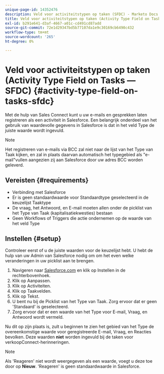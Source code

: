 ```yaml
---
unique-page-id: 14352476
description: Veld voor activiteitstypen op taken (SFDC) - Marketo Docs - Productdocumentatie
title: Veld voor activiteitstypen op taken (Activity Type Field on Tasks — SFDC)
exl-id: b291e641-d3af-4667-a01c-cd491cd87add
source-git-commit: 72e1d29347bd5b77107da1e9c30169cb6490c432
workflow-type: tm+mt
source-wordcount: '265'
ht-degree: 0%

---
```


# Veld voor activiteitstypen op taken (Activity Type Field on Tasks — SFDC) {#activity-type-field-on-tasks-sfdc}

Met de hulp van Sales Connect kunt u uw e-mails en gesprekken laten registreren als een activiteit in Salesforce. Een belangrijk onderdeel van het gebruik van waardevolle gegevens in Salesforce is dat in het veld Type de juiste waarde wordt ingevuld.

>[!NOTE]
>
>Het registreren van e-mails via BCC zal niet naar de lijst van het Type van Taak kijken, en zal in plaats daarvan automatisch het typegebied als &quot;e-mail&quot;vullen aangezien zij aan Salesforce door uw adres BCC worden geleverd.

## Vereisten {#requirements}

* Verbinding met Salesforce
* Er is geen standaardwaarde voor Standaardtype geselecteerd in de keuzelijst Taaktype
* De vraag, het Antwoord, en E-mail moeten allen onder de picklist van het Type van Taak (kapitalisatiekwesties) bestaan
* Geen Workflows of Triggers die actie ondernemen op de waarde van het veld Type

## Instellen {#setup}

Controleer eerst of u de juiste waarden voor de keuzelijst hebt. U hebt de hulp van uw Admin van Salesforce nodig om om het even welke veranderingen in uw picklist aan te brengen.

1. Navigeren naar [Salesforce.com](https://salesforce.com) en klik op Instellen in de rechterbovenhoek.
1. Klik op Aanpassen.
1. Klik op Activiteiten.
1. Klik op Taakvelden.
1. Klik op Tekst.
1. U bent nu bij de Picklist van het Type van Taak. Zorg ervoor dat er geen &#39;Standaard&#39; is geselecteerd.
1. Zorg ervoor dat er een waarde van het Type voor E-mail, Vraag, en Antwoord wordt vermeld.

Nu dit op zijn plaats is, zult u beginnen te zien het gebied van het Type de overeenkomstige waarde voor geregistreerde E-mail, Vraag, en Reacties bevolken. Deze waarden **niet** worden ingevuld bij de taken voor verkoopConnect-herinneringen.

>[!NOTE]
>
>Als &#39;Reageren&#39; niet wordt weergegeven als een waarde, voegt u deze toe door op **Nieuw**. &#39;Reageren&#39; is geen standaardwaarde in Salesforce.
